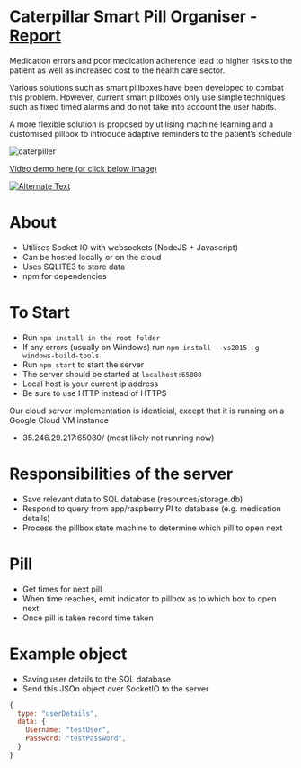 # Caterpillar Smart Pill Organiser - [Report](https://github.com/louiskueh/Caterpillar-Smart-pill-organiser/blob/master/MHML_Final_Report.pdf)
Medication errors and poor medication adherence lead to
higher risks to the patient as well as increased cost to the
health care sector.

Various solutions such as smart pillboxes
have been developed to combat this problem. However, current smart pillboxes only use simple techniques such as fixed
timed alarms and do not take into account the user habits. 

A more flexible solution is proposed by utilising machine learning and a customised pillbox to introduce adaptive reminders
to the patient’s schedule



![caterpiller](https://user-images.githubusercontent.com/2521843/136666912-b54d89d2-31ba-4d21-b7b7-3145bbacd0d6.PNG)

[Video demo here (or click below image)](https://www.youtube.com/watch?v=Fv4SDEJEMSU)

[![Alternate Text](https://user-images.githubusercontent.com/2521843/136666958-cae3c5e6-26c8-4876-928f-d6849ac6e0ca.PNG)](https://www.youtube.com/watch?v=Fv4SDEJEMSU)

# About
* Utilises Socket IO with websockets (NodeJS + Javascript)
* Can be hosted locally or on the cloud
* Uses SQLITE3 to store data 
* npm for dependencies 
# To Start
* Run `npm install in the root folder`
* If any errors (usually on Windows) run `npm install --vs2015 -g windows-build-tools`
* Run `npm start` to start the server 
* The server should be started at `localhost:65080`
* Local host is your current ip address
* Be sure to use HTTP instead of HTTPS

Our cloud server implementation is identicial, except that it is running on a Google Cloud VM instance
* 35.246.29.217:65080/ (most likely not running now)



# Responsibilities of the server 
* Save relevant data to SQL database (resources/storage.db)
* Respond to query from app/raspberry PI to database (e.g. medication details)
* Process the pillbox state machine to determine which pill to open next


# Pill
* Get times for next pill 
* When time reaches, emit indicator to pillbox as to which box to open next
* Once pill is taken record time taken

# Example object

* Saving user details to the SQL database
* Send this JSOn object over SocketIO to the server

```js
{
  type: "userDetails",
  data: {
    Username: "testUser",
    Password: "testPassword",
  }
}
```

